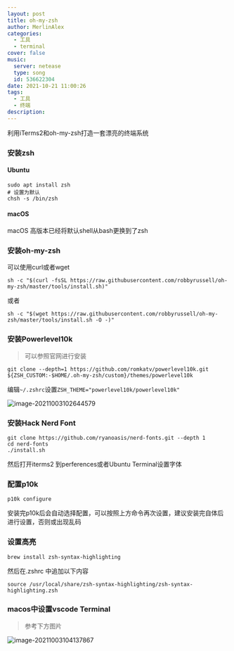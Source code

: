 ```yaml
---
layout: post
title: oh-my-zsh
author: MerlinAlex
categories:
  - 工具
  - terminal
cover: false
music:
  server: netease
  type: song
  id: 536622304
date: 2021-10-21 11:00:26
tags: 
  - 工具
  - 终端
description:
---
```


利用iTerms2和oh-my-zsh打造一套漂亮的终端系统

<!-- more -->

### 安装zsh

#### Ubuntu

```shell
sudo apt install zsh
# 设置为默认
chsh -s /bin/zsh
```

#### macOS

macOS 高版本已经将默认shell从bash更换到了zsh

### 安装oh-my-zsh

可以使用curl或者wget

```shell
sh -c "$(curl -fsSL https://raw.githubusercontent.com/robbyrussell/oh-my-zsh/master/tools/install.sh)"
```

或者

```shell
sh -c "$(wget https://raw.githubusercontent.com/robbyrussell/oh-my-zsh/master/tools/install.sh -O -)"
```

### 安装Powerlevel10k

> 可以参照官网进行安装

```shell
git clone --depth=1 https://github.com/romkatv/powerlevel10k.git ${ZSH_CUSTOM:-$HOME/.oh-my-zsh/custom}/themes/powerlevel10k
```

编辑`~/.zshrc`设置`ZSH_THEME="powerlevel10k/powerlevel10k"`

![image-20211003102644579](https://gitee.com/merlinalex/pic-go/raw/master/image-20211003102644579.png)

### 安装Hack Nerd Font

```shell
git clone https://github.com/ryanoasis/nerd-fonts.git --depth 1
cd nerd-fonts
./install.sh
```

然后打开iterms2 到perferences或者Ubuntu Terminal设置字体

### 配置p10k

```shell
p10k configure
```

安装完p10k后会自动选择配置，可以按照上方命令再次设置，建议安装完自体后进行设置，否则或出现乱码

### 设置高亮
```shell
brew install zsh-syntax-highlighting
```
然后在.zshrc 中追加以下内容
```shell
source /usr/local/share/zsh-syntax-highlighting/zsh-syntax-highlighting.zsh
```

### macos中设置vscode Terminal

> 参考下方图片

![image-20211003104137867](https://gitee.com/merlinalex/pic-go/raw/master/image-20211003104137867.png)